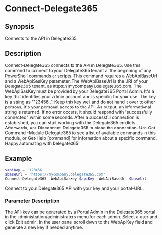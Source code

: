 # Connect-Delegate365

## Synopsis
Connects to the API in Delegate365.

## Description
Connect-Delegate365 connects to the API in Delegate365.
Use this command to connect to your Delegate365 tenant at the beginning of any PowerShell commands or scripts.
This command requires a WebApiBaseUrl and a WebApiSasKey parameter.
The WebApiBaseUrl is the URI of your Delegate365 tenant, as https://[mycompany].delegate365.com.
The WebApiSasKey must be provided by your Delegate365 Portal Admin. It's a key that identifies your admin account and is specific for your use.
The key is a string as "123456..". Keep this key well and do not hand it over to other persons, it's your personal access to the API.
As output, an informational string is returned. If no error occurs, it should respond with "successfully connected" within some seconds.
After a successful connection is established, you can start working with the Delegate365 cmdlets. 
Afterwards, use Disconnect-Delegate365 to close the connection.
Use Get-Command -Module Delegate365 to see a list of available commands in this module, or Get-Help [command] for information about a specific command.
Happy automating with Delegate365!

## Example
```powershell
$apiKey = '123456...'
$baseUrl = 'https://mycompany.delegate365.com'
Connect-Delegate365 -WebApiSasKey $apiKey -WebApiBaseUrl $baseUrl
```
Connect to your Delegate365 API with your key and your portal-URL.

### Parameter Description
The API-key can be generated by a Portal Admin in the Delegate365 portal in the administration/administrators menu for each admin.
Select a user and click Edit admin. In the user pane, scroll down to the WebApiKey field and generate a new key if needed anytime.

